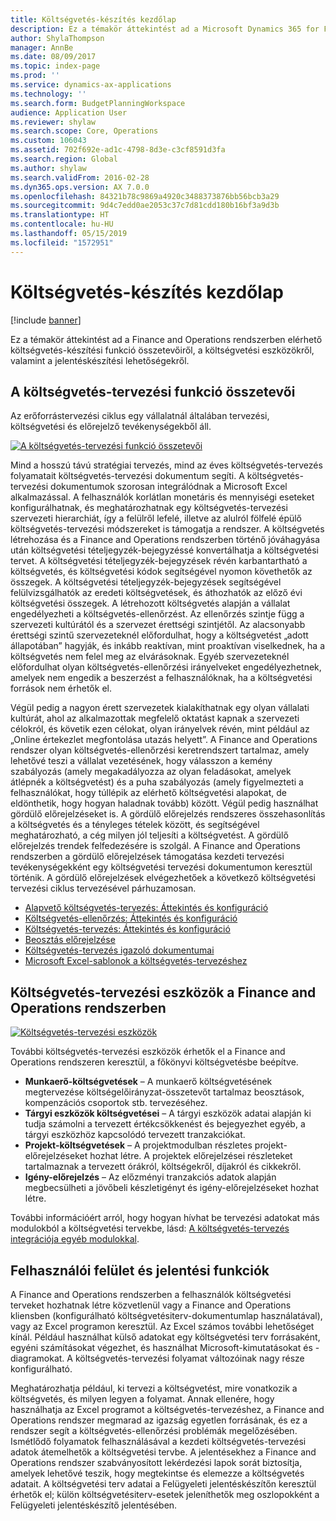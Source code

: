 ```yaml
---
title: Költségvetés-készítés kezdőlap
description: Ez a témakör áttekintést ad a Microsoft Dynamics 365 for Finance and Operations szolgáltatásban elérhető költségvetés-tervezési funkció összetevőiről, a költségvetés-tervezési eszközökről, valamint a jelentéskészítési lehetőségekről.
author: ShylaThompson
manager: AnnBe
ms.date: 08/09/2017
ms.topic: index-page
ms.prod: ''
ms.service: dynamics-ax-applications
ms.technology: ''
ms.search.form: BudgetPlanningWorkspace
audience: Application User
ms.reviewer: shylaw
ms.search.scope: Core, Operations
ms.custom: 106043
ms.assetid: 702f692e-ad1c-4798-8d3e-c3cf8591d3fa
ms.search.region: Global
ms.author: shylaw
ms.search.validFrom: 2016-02-28
ms.dyn365.ops.version: AX 7.0.0
ms.openlocfilehash: 84321b78c9869a4920c3488373876bb56bcb3a29
ms.sourcegitcommit: 9d4c7edd0ae2053c37c7d81cdd180b16bf3a9d3b
ms.translationtype: HT
ms.contentlocale: hu-HU
ms.lasthandoff: 05/15/2019
ms.locfileid: "1572951"
---
```

# <a name="budgeting-home-page"></a>Költségvetés-készítés kezdőlap

[!include [banner](../includes/banner.md)]

Ez a témakör áttekintést ad a Finance and Operations rendszerben elérhető költségvetés-készítési funkció összetevőiről, a költségvetési eszközökről, valamint a jelentéskészítési lehetőségekről. 

<a name="components-of-budgeting-functionality"></a>A költségvetés-tervezési funkció összetevői
-------------------------------------

Az erőforrástervezési ciklus egy vállalatnál általában tervezési, költségvetési és előrejelző tevékenységekből áll.

[![A költségvetés-tervezési funkció összetevői](./media/budgeting-functionality-components.jpg)](./media/budgeting-functionality-components.jpg)

Mind a hosszú távú stratégiai tervezés, mind az éves költségvetés-tervezés folyamatait költségvetés-tervezési dokumentum segíti. A költségvetés-tervezési dokumentumok szorosan integrálódnak a Microsoft Excel alkalmazással. A felhasználók korlátlan monetáris és mennyiségi eseteket konfigurálhatnak, és meghatározhatnak egy költségvetés-tervezési szervezeti hierarchiát, így a felülről lefelé, illetve az alulról fölfelé épülő költségvetés-tervezési módszereket is támogatja a rendszer. A költségvetés létrehozása és a Finance and Operations rendszerben történő jóváhagyása után költségvetési tételjegyzék-bejegyzéssé konvertálhatja a költségvetési tervet. A költségvetési tételjegyzék-bejegyzések révén karbantartható a költségvetés, és költségvetési kódok segítségével nyomon követhetők az összegek. A költségvetési tételjegyzék-bejegyzések segítségével felülvizsgálhatók az eredeti költségvetések, és áthozhatók az előző évi költségvetési összegek. A létrehozott költségvetés alapján a vállalat engedélyezheti a költségvetés-ellenőrzést. Az ellenőrzés szintje függ a szervezeti kultúrától és a szervezet érettségi szintjétől. Az alacsonyabb érettségi szintű szervezeteknél előfordulhat, hogy a költségvetést „adott állapotában” hagyják, és inkább reaktívan, mint proaktívan viselkednek, ha a költségvetés nem felel meg az elvárásoknak. Egyéb szervezeteknél előfordulhat olyan költségvetés-ellenőrzési irányelveket engedélyezhetnek, amelyek nem engedik a beszerzést a felhasználóknak, ha a költségvetési források nem érhetők el.

Végül pedig a nagyon érett szervezetek kialakíthatnak egy olyan vállalati kultúrát, ahol az alkalmazottak megfelelő oktatást kapnak a szervezeti célokról, és követik ezen célokat, olyan irányelvek révén, mint például az „Online értekezlet megfontolása utazás helyett”. A Finance and Operations rendszer olyan költségvetés-ellenőrzési keretrendszert tartalmaz, amely lehetővé teszi a vállalat vezetésének, hogy válasszon a kemény szabályozás (amely megakadályozza az olyan feladásokat, amelyek átlépnék a költségvetést) és a puha szabályozás (amely figyelmezteti a felhasználókat, hogy túllépik az elérhető költségvetési alapokat, de eldönthetik, hogy hogyan haladnak tovább) között. Végül pedig használhat gördülő előrejelzéseket is. A gördülő előrejelzés rendszeres összehasonlítás a költségvetés és a tényleges tételek között, és segítségével meghatározható, a cég milyen jól teljesíti a költségvetést. A gördülő előrejelzés trendek felfedezésére is szolgál. A Finance and Operations rendszerben a gördülő előrejelzések támogatása kezdeti tervezési tevékenységekként egy költségvetési tervezési dokumentumon keresztül történik. A gördülő előrejelzések elvégezhetőek a következő költségvetési tervezési ciklus tervezésével párhuzamosan.

-   [Alapvető költségvetés-tervezés: Áttekintés és konfiguráció](basic-budgeting-overview-configuration.md)
-   [Költségvetés-ellenőrzés: Áttekintés és konfiguráció](budget-control-overview-configuration.md)
-   [Költségvetés-tervezés: Áttekintés és konfiguráció](budget-planning-overview-configuration.md)
-   [Beosztás előrejelzése](position-forecasting.md)
-   [Költségvetés-tervezés igazoló dokumentumai](budget-planning-justification-docs.md)
-   [Microsoft Excel-sablonok a költségvetés-tervezéshez](budget-planning-excel-templates.md)

## <a name="budgeting-tools-in-finance-and-operations"></a>Költségvetés-tervezési eszközök a Finance and Operations rendszerben
[![Költségvetés-tervezési eszközök](./media/budgeting-tools.jpg)](./media/budgeting-tools.jpg) 

További költségvetés-tervezési eszközök érhetők el a Finance and Operations rendszeren keresztül, a főkönyvi költségvetésbe beépítve.

-   **Munkaerő-költségvetések** – A munkaerő költségvetésének megtervezése költségelőirányzat-összetevőt tartalmaz beosztások, kompenzációs csoportok stb. tervezéséhez.
-   **Tárgyi eszközök költségvetései** – A tárgyi eszközök adatai alapján ki tudja számolni a tervezett értékcsökkenést és bejegyezhet egyéb, a tárgyi eszközhöz kapcsolódó tervezett tranzakciókat.
-   **Projekt-költségvetések** – A projektmodulban részletes projekt-előrejelzéseket hozhat létre. A projektek előrejelzései részleteket tartalmaznak a tervezett órákról, költségekről, díjakról és cikkekről.
-   **Igény-előrejelzés** – Az előzményi tranzakciós adatok alapján megbecsülheti a jövőbeli készletigényt és igény-előrejelzéseket hozhat létre.

További információért arról, hogy hogyan hívhat be tervezési adatokat más modulokból a költségvetési tervekbe, lásd: [A költségvetés-tervezés integrációja egyéb modulokkal](budget-planning-integration-other-modules.md).

## <a name="user-interface-and-reporting-capabilities"></a>Felhasználói felület és jelentési funkciók
A Finance and Operations rendszerben a felhasználók költségvetési terveket hozhatnak létre közvetlenül vagy a Finance and Operations kliensben (konfigurálható költségvetésiterv-dokumentumlap használatával), vagy az Excel programon keresztül. Az Excel számos további lehetőséget kínál. Például használhat külső adatokat egy költségvetési terv forrásaként, egyéni számításokat végezhet, és használhat Microsoft-kimutatásokat és -diagramokat. A költségvetés-tervezési folyamat változóinak nagy része konfigurálható. 

Meghatározhatja például, ki tervezi a költségvetést, mire vonatkozik a költségvetés, és milyen legyen a folyamat. Annak ellenére, hogy használhatja az Excel programot a költségvetés-tervezéshez, a Finance and Operations rendszer megmarad az igazság egyetlen forrásának, és ez a rendszer segít a költségvetés-ellenőrzési problémák megelőzésében. Ismétlődő folyamatok felhasználásával a kezdeti költségvetés-tervezési adatok átemelhetők a költségvetési tervbe. A jelentésekhez a Finance and Operations rendszer szabványosított lekérdezési lapok sorát biztosítja, amelyek lehetővé teszik, hogy megtekintse és elemezze a költségvetés adatait. A költségvetési terv adatai a Felügyeleti jelentéskészítőn keresztül érhetők el; külön költségvetésiterv-esetek jeleníthetők meg oszlopokként a Felügyeleti jelentéskészítő jelentésében.






